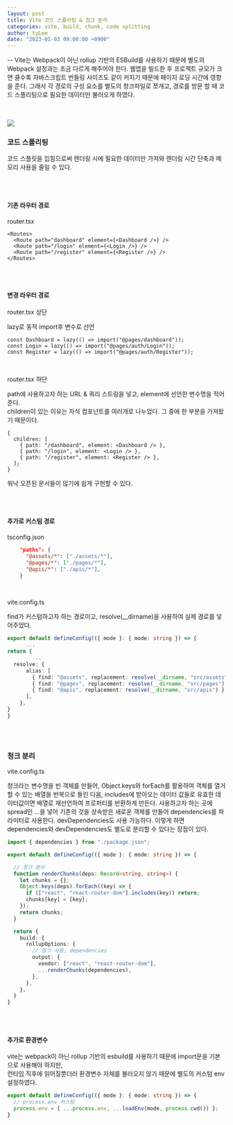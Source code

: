 ```yaml
---
layout: post
title: Vite 코드 스플리팅 & 청크 분리
categories: vite, build, chunk, code splitting
author: tyLee
date: "2023-01-03 09:00:00 +0900"
---
```


-- Vite는 Webpack이 아닌 rollup 기반의 ESBuild를 사용하기 때문에 별도의 Webpack 설정과는 조금 다르게 해주어야 한다. 웹앱을 빌드한 후 프로젝트 규모가 크면 클수록 자바스크립트 번들링 사이즈도 같이 커지기 때문에 페이지 로딩 시간에 영향을 준다. 그래서 각 경로의 구성 요소를 별도의 청크파일로 쪼개고, 경로를 방문 할 때 코드 스플리팅으로 필요한 데이터만 불러오게 하였다.

<br>
<br>

<img src="{{'/assets/img/vite/vite_logo2.png' | relative_url}}" style="margin: 0 auto;">

<br>

### 코드 스플리팅

코드 스플릿을 입힘으로써 렌더링 시에 필요한 데이터만 가져와 렌더링 시간 단축과 메모리 사용을 줄일 수 있다.

<br>
<br>

#### 기존 라우터 경로

router.tsx

```tsx
<Routes>
  <Route path="dashboard" element={<Dashboard />} />
  <Route path="/login" element={<Login />} />
  <Route path="/register" element={<Register />} />
</Routes>
```

<br>
<br>

#### 변경 라우터 경로

router.tsx 상단

lazy로 동적 import후 변수로 선언

```tsx
const Dashboard = lazy(() => import("@pages/dashboard"));
const Login = lazy(() => import("@pages/auth/Login"));
const Register = lazy(() => import("@pages/auth/Register"));
```

<br>

router.tsx 하단

path에 사용하고자 하는 URL & 쿼리 스트링을 넣고, element에 선언한 변수명을 적어준다.  
children이 있는 이유는 자식 컴포넌트를 여러개로 나누었다. 그 중에 한 부분을 가져왔기 때문이다.

```tsx
{
  children: [
    { path: "/dashboard", element: <Dashboard /> },
    { path: "/login", element: <Login /> },
    { path: "/register", element: <Register /> },
  ];
}
```

워낙 오픈된 문서들이 많기에 쉽게 구현할 수 있다.

<br>
<br>

#### 추가로 커스텀 경로

tsconfig.json

```json
    "paths": {
      "@assets/*": ["./assets/*"],
      "@pages/*": ["./pages/*"],
      "@apis/*": ["./apis/*"],
    }
```

<br>

vite.config.ts

find가 커스텀하고자 하는 경로이고, resolve(\_\_dirname)을 사용하여 실제 경로를 넣어주었다.

```ts
export default defineConfig(({ mode }: { mode: string }) => {
      ...
return {
        ...
  resolve: {
      alias: [
        { find: "@assets", replacement: resolve(__dirname, "src/assets") },
        { find: "@pages", replacement: resolve(__dirname, "src/pages") },
        { find: "@apis", replacement: resolve(__dirname, "src/apis") },
      ],
    },
}
}
```

<br>
<br>

### 청크 분리

vite.config.ts

청크라는 변수명을 빈 객체를 만들어, Object.keys와 forEach를 활용하여 객체를 열거 할 수 있는 배열을 반복으로 돌린 다음, includes에 받아오는 데이터 값들로 유효한 데이터값이면 배열로 재선언하여 프로퍼티를 반환하게 만든다. 사용하고자 하는 곳에 spread인 ...을 넣어 기존의 것을 상속받은 새로운 객체를 만들어 dependencies를 파라미터로 사용한다. devDependencies도 사용 가능하다. 이렇게 하면 dependencies와 devDependencies도 별도로 분리할 수 있다는 장점이 있다.

```ts
import { dependencies } from "./package.json";

export default defineConfig(({ mode }: { mode: string }) => {

  // 청크 분리
  function renderChunks(deps: Record<string, string>) {
    let chunks = {};
    Object.keys(deps).forEach((key) => {
      if (["react", "react-router-dom"].includes(key)) return;
      chunks[key] = [key];
    });
    return chunks;
  }

  return {
    build: {
      rollupOptions: {
        // 청크 사용, dependencies
        output: {
          vendor: ["react", "react-router-dom"],
          ...renderChunks(dependencies),
        },
      },
    },
  }
}
```

<br>
<br>

#### 추가로 환경변수

vite는 webpack이 아닌 rollup 기반의 esbuild를 사용하기 때문에 import문을 기본으로 사용해야 하지만,  
런타임 직후에 읽어질뿐더러 환경변수 자체를 불러오지 않기 때문에 별도의 커스텀 env 설정하였다.

```ts
export default defineConfig(({ mode }: { mode: string }) => {
  // process.env 커스텀
  process.env = { ...process.env, ...loadEnv(mode, process.cwd()) };
}
```

<br>
<br>
